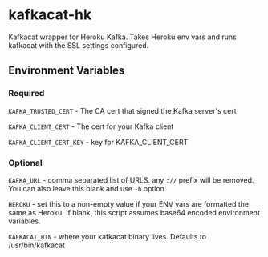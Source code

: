 # kafkacat-hk
Kafkacat wrapper for Heroku Kafka. Takes Heroku env vars and runs kafkacat with the SSL settings configured.


## Environment Variables
### Required
`KAFKA_TRUSTED_CERT` - The CA cert that signed the Kafka server's cert

`KAFKA_CLIENT_CERT` - The cert for your Kafka client

`KAFKA_CLIENT_CERT_KEY` - key for KAFKA_CLIENT_CERT


### Optional
`KAFKA_URL` - comma separated list of URLS. any `://` prefix will be removed. You can also leave this blank and use `-b` option.

`HEROKU` - set this to a non-empty value if your ENV vars are formatted the same as Heroku. If blank, this script assumes base64 encoded environment variables.

`KAFKACAT_BIN` - where your kafkacat binary lives. Defaults to /usr/bin/kafkacat

